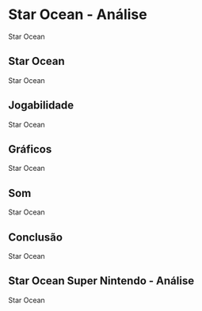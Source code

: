 ---
---

# Star Ocean - Análise

Star Ocean

## Star Ocean

Star Ocean

## Jogabilidade

Star Ocean

## Gráficos

Star Ocean

## Som

Star Ocean

## Conclusão

Star Ocean

## Star Ocean Super Nintendo - Análise

Star Ocean
